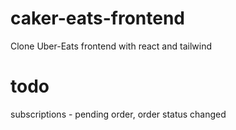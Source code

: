 # caker-eats-frontend

Clone Uber-Eats frontend with react and tailwind

# todo

subscriptions - pending order, order status changed
